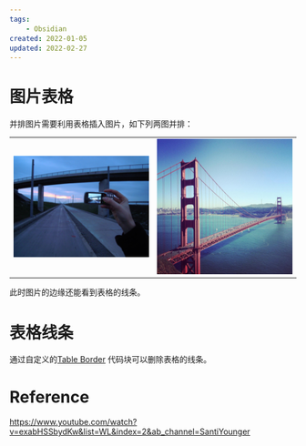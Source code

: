 ```yaml
---
tags:
    - Obsidian
created: 2022-01-05
updated: 2022-02-27
---
```



# 图片表格

并排图片需要利用表格插入图片，如下列两图并排：

|                                                                  |                                                                  |
| ---------------------------------------------------------------- | ---------------------------------------------------------------- |
| ![](assets/Obsidian%20-%20Image%20Gallery/image-20211207081702498.png) | ![](assets/Obsidian%20-%20Image%20Gallery/image-20211207081721770.png) |


此时图片的边缘还能看到表格的线条。

# 表格线条

通过自定义的[Table Border](CSS%20Snippets.md#Table%20Border) 代码块可以删除表格的线条。


# Reference

https://www.youtube.com/watch?v=exabHSSbydKw&list=WL&index=2&ab_channel=SantiYounger

